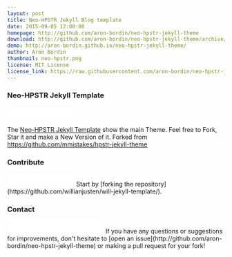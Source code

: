 ```yaml
---
layout: post
title: Neo-HPSTR Jekyll Blog template
date: 2015-09-05 12:00:00
homepage: http://github.com/aron-bordin/neo-hpstr-jekyll-theme
download: http://github.com/aron-bordin/neo-hpstr-jekyll-theme/archive/master.zip
demo: http://aron-bordin.github.io/neo-hpstr-jekyll-theme/
author: Aron Bordin
thumbnail: neo-hpstr.png
license: MIT License
license_link: https://raw.githubusercontent.com/aron-bordin/neo-hpstr-jekyll-theme/master/LICENSE
---
```


### Neo-HPSTR Jekyll Template

<iframe src="//ghbtns.com/github-btn.html?user=aron-bordin&repo=neo-hpstr-jekyll-theme&type=watch&count=true&size=large" allowtransparency="true" frameborder="0" scrolling="0" width="160px" height="30px"></iframe>

The [Neo-HPSTR Jekyll Template](http://github.com/aron-bordin/neo-hpstr-jekyll-theme) show the main Theme. Feel free to Fork, Star it and make a New Version of it. Forked from https://github.com/mmistakes/hpstr-jekyll-theme

### Contribute

<iframe src="//ghbtns.com/github-btn.html?user=aron-bordin&repo=neo-hpstr-jekyll-theme&type=fork&count=true&size=large" allowtransparency="true" frameborder="0" scrolling="0" width="156px" height="30px"></iframe>
Start by [forking the repository](https://github.com/willianjusten/will-jekyll-template/).

### Contact

<iframe src="//ghbtns.com/github-btn.html?user=aron-bordin&type=follow&count=true&size=large" allowtransparency="true" frameborder="0" scrolling="0" width="224px" height="30px"></iframe>
If you have any questions or suggestions for improvements, don't hesitate to [open an issue](http://github.com/aron-bordin/neo-hpstr-jekyll-theme) or making a pull request for your fork!
